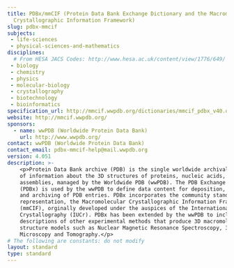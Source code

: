 ```yaml
---
title: PDBx/mmCIF (Protein Data Bank Exchange Dictionary and the Macromolecular
  Crystallographic Information Framework)
slug: pdbx-mmcif
subjects:
 - life-sciences
 - physical-sciences-and-mathematics
disciplines:
  # From HESA JACS Codes: http://www.hesa.ac.uk/content/view/1776/649/
 - biology
 - chemistry
 - physics
 - molecular-biology
 - crystallography
 - biotechnology
 - bioinformatics
specification_url: http://mmcif.wwpdb.org/dictionaries/mmcif_pdbx_v40.dic/Index/
website: http://mmcif.wwpdb.org/
sponsors: 
  - name: wwPDB (Worldwide Protein Data Bank)
    url: http://www.wwpdb.org/
contact: wwPDB (Worldwide Protein Data Bank)
contact_email: pdbx-mmcif-help@mail.wwpdb.org
version: 4.051
description: >-
    <p>Protein Data Bank archive (PDB) is the single worldwide archival repository 
    of information about the 3D structures of proteins, nucleic acids, and complex 
    assemblies, managed by the Worldwide PDB (wwPDB). The PDB Exchange Dictionary 
    (PDBx) is used by the wwPDB to define data content for deposition, annotation 
    and archiving of PDB entries. PDBx incorporates the community standard metadata 
    representation, the Macromolecular Crystallographic Information Framework 
    (mmCIF), orginally developed under the auspices of the International Union of 
    Crystallography (IUCr). PDBx has been extended by the wwPDB to include 
    descriptions of other experimental methods that produce 3D macromolecular 
    structure models such as Nuclear Magnetic Resonance Spectroscopy, 3D Electron 
    Microscopy and Tomography.</p>
# The following are constants: do not modify
layout: standard
type: standard
---
```

